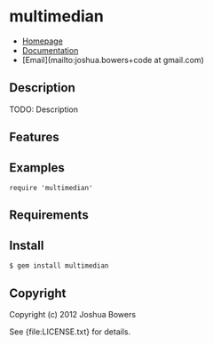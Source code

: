 # multimedian

* [Homepage](https://rubygems.org/gems/multimedian)
* [Documentation](http://rubydoc.info/gems/multimedian/frames)
* [Email](mailto:joshua.bowers+code at gmail.com)

## Description

TODO: Description

## Features

## Examples

    require 'multimedian'

## Requirements

## Install

    $ gem install multimedian

## Copyright

Copyright (c) 2012 Joshua Bowers

See {file:LICENSE.txt} for details.
